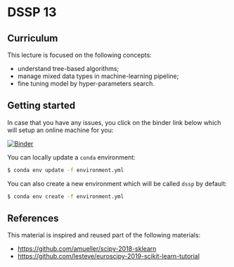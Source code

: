 # DSSP 13

## Curriculum

This lecture is focused on the following concepts:

* understand tree-based algorithms;
* manage mixed data types in machine-learning pipeline;
* fine tuning model by hyper-parameters search.

## Getting started

In case that you have any issues, you click on the binder link below
which will setup an online machine for you:

[![Binder](https://mybinder.org/badge_logo.svg)](https://mybinder.org/v2/gh/glemaitre/dssp_10_2019/master)

You can locally update a `conda` environment:

``` bash
$ conda env update -f environment.yml
```

You can also create a new environment which will be called `dssp` by
default:

``` bash
$ conda env create -f environment.yml
```

## References

This material is inspired and reused part of the following materials:

* https://github.com/amueller/scipy-2018-sklearn
* https://github.com/lesteve/euroscipy-2019-scikit-learn-tutorial
